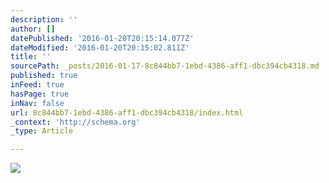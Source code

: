 ```yaml
---
description: ''
author: []
datePublished: '2016-01-20T20:15:14.077Z'
dateModified: '2016-01-20T20:15:02.811Z'
title: ''
sourcePath: _posts/2016-01-17-8c844bb7-1ebd-4386-aff1-dbc394cb4318.md
published: true
inFeed: true
hasPage: true
inNav: false
url: 8c844bb7-1ebd-4386-aff1-dbc394cb4318/index.html
_context: 'http://schema.org'
_type: Article

---
```

![](https://the-grid-user-content.s3-us-west-2.amazonaws.com/9ec080f8-3d58-4a35-a8b3-5151161f7fb0.png)